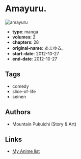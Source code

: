 # Amayuru.

![amayuru](https://cdn.myanimelist.net/images/manga/2/130095.jpg)

-   **type**: manga
-   **volumes**: 2
-   **chapters**: 28
-   **original-name**: あまゆる。
-   **start-date**: 2012-10-27
-   **end-date**: 2012-10-27

## Tags

-   comedy
-   slice-of-life
-   seinen

## Authors

-   Mountain Pukuichi (Story & Art)

## Links

-   [My Anime list](https://myanimelist.net/manga/75129/Amayuru)
